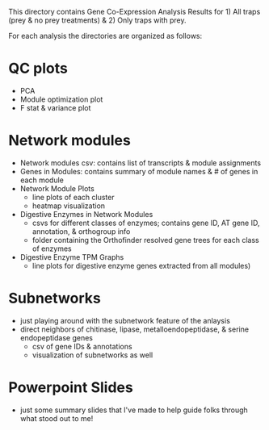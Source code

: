 This directory contains Gene Co-Expression Analysis Results for 1) All traps (prey & no prey treatments) & 2) Only traps with prey.

For each analysis the directories are organized as follows:
# QC plots     
  - PCA
  - Module optimization plot
  - F stat & variance plot
# Network modules
  -  Network modules csv: contains list of transcripts & module assignments
  -  Genes in Modules: contains summary of module names & # of genes in each module  
  -  Network Module Plots 
     -  line plots of each cluster
     -  heatmap visualization 
  -  Digestive Enzymes in Network Modules
     -  csvs for different classes of enzymes; contains gene ID, AT gene ID, annotation, & orthogroup info
     -  folder containing the Orthofinder resolved gene trees for each class of enzymes
  -  Digestive Enzyme TPM Graphs
     -  line plots for digestive enzyme genes extracted from all modules)
 # Subnetworks
 - just playing around with the subnetwork feature of the anlaysis
 - direct neighbors of chitinase, lipase, metalloendopeptidase, & serine endopeptidase genes 
    - csv of gene IDs & annotations
    - visualization of subnetworks as well 
 # Powerpoint Slides
  - just some summary slides that I've made to help guide folks through what stood out to me!
 

  
